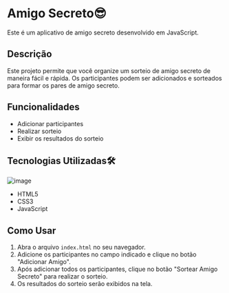 
# Amigo Secreto😎

Este é um aplicativo de amigo secreto desenvolvido em JavaScript.

## Descrição

Este projeto permite que você organize um sorteio de amigo secreto de maneira fácil e rápida. Os participantes podem ser adicionados e sorteados para formar os pares de amigo secreto.

## Funcionalidades

- Adicionar participantes
- Realizar sorteio
- Exibir os resultados do sorteio

## Tecnologias Utilizadas🛠️
![image](https://github.com/user-attachments/assets/b4da7e14-ffbc-43a4-be1f-369b9c5f29e5)

- HTML5
- CSS3
- JavaScript

## Como Usar

1. Abra o arquivo `index.html` no seu navegador.
2. Adicione os participantes no campo indicado e clique no botão "Adicionar Amigo".
3. Após adicionar todos os participantes, clique no botão "Sortear Amigo Secreto" para realizar o sorteio.
4. Os resultados do sorteio serão exibidos na tela.






